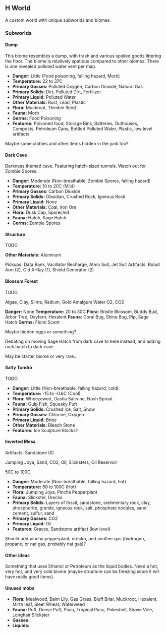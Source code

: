## H World

A custom world with unique subworlds and biomes.

### Subworlds

#### Dump
This biome resembles a dump, with trash and various spoiled goods littering the floor. The biome is relatively spatious compared to other biomes. There is one revealed polluted water vent per map.

- **Danger:** Little (Food poisoning, falling hazard, Morb)
- **Temperature:** 22 to 37C
- **Primary Gasses:** Polluted Oxygen, Carbon Dioxide, Natural Gas
- **Primary Solids:** Dirt, Polluted Dirt, Fertilizer
- **Primary Liquid:** Polluted Water
- **Other Materials:** Rust, Lead, Plastic
- **Flora:** Muckroot, Thimble Reed
- **Fauna:** Morb
- **Germs:** Food Poisoning
- **Features:** Poisoned food, Storage Bins, Batteries, Outhouses, Composts, Petroleum Cans, Bottled Polluted Water, Plastic, low level artifacts

Maybe some clothes and other items hidden in the junk too?

#### Dark Cave
Darkness themed cave. Featuring hatch-sized tunnels. Watch out for Zombie Spores.

- **Danger:** Moderate (Non-breathable, Zombie Spores, falling hazard)
- **Temperature:** 10 to 20C (Mild)
- **Primary Gasses:** Carbon Dioxide
- **Primary Solids:** Obsidian, Crushed Rock, Igneous Rock
- **Primary Liquid:** None
- **Other Materials:** Coal, Iron Ore
- **Flora:** Dusk Cap, Sporechid
- **Fauna:** Hatch, Sage Hatch
- **Germs:** Zombie Spores


#### Structure
TODO

**Other Materials:** Aluminum

Pickups: Data Bank, Vacillator Recharge, Atmo Suit, Jet Suit
Artifacts: Robot Arm (2), Old X-Ray (1), Shield Generator (2)

#### Blossom Forest
TODO

Algae, Clay, Slime, Radium, Gold Amalgum
Water
O2, CO2

**Danger:** None
**Temperature:** 20 to 30C
**Flora:** Bristle Blossom, Buddy Bud, Arbor Tree, Oxyfern, Hexalent
**Fauna:** Coral Bug, Shine Bug, Pip, Sage Hatch
**Germs:** Floral Scent

Maybe hidden eggs or something?

Debating on moving Sage Hatch from dark cave to here instead, and adding rock hatch to dark cave.

May be starter biome or very rare...

#### Salty Tundra
TODO

- **Danger:** Little (Non-breathable, falling hazard, cold)
- **Temperature:** -15 to -0.6C (Cool)
- **Flora:** Wheezewort, Dasha Saltvine, Nosh Sprout
- **Fauna:** Gulp Fish, Squeaky Puft
- **Primary Solids:** Crushed Ice, Salt, Snow
- **Primary Gasses:** Chlorine, Oxygen
- **Primary Liquid:** Brine
- **Other Materials:** Bleach Stone
- **Features:** Ice Sculpture Blocks?



#### Inverted Mesa


Artifacts: Sandstone (0)

Jumping Joya, Sand, CO2, Oil, Slicksters,  Oil Reservoir

50C to 100C

- **Danger:** Moderate (Non-breathable, falling hazard, hot)
- **Temperature:** 50 to 100C (Hot)
- **Flora:** Jumping Joya, Pincha Pepperplant
- **Fauna:** Slickster, Drecko
- **Primary Solids:** Layers of fossil, sandstone, sedimentary rock, clay, phosphorite, granite, igneous rock, salt, phosphate nodules, sand cement, sulfur, sand
- **Primary Gasses:** CO2
- **Primary Liquid:** Oil
- **Features:** Graves, Sandstone artifact (low level)

Should add pincha pepperplant, drecko, and another gas (hydrogen, propane, or nat gas, probably nat gas)?

#### Other ideas

Something that uses Ethanol or Petroleum as the liquid bodies. Need a hot, very hot, and very cold biome (maybe structure can be freezing since it will have really good items).

#### Unused mobs

- **Flora:** Mealwood, Balm Lily, Gas Grass, Bluff Briar, Muckroot, Hexalent, Mirth leaf, Sleet Wheat, Waterweed
- **Fauna:** Puft, Dense Puft, Pacu, Tropical Pacu, Pokeshell, Shove Vole, Longhair Slickster
- **Gasses:** 
- **Liquids:**
 